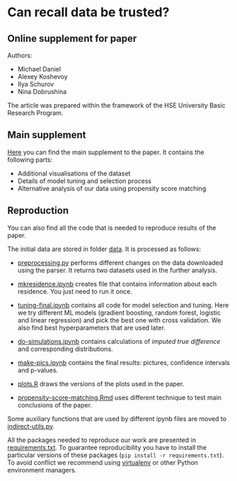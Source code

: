 # Can recall data be trusted?
## Online supplement for paper
Authors:

- Michael Daniel
- Alexey Koshevoy
- Ilya Schurov
- Nina Dobrushina

The article was prepared within the framework of the HSE University Basic Research Program.

## Main supplement

[Here](https://lingconlab.github.io/Can-recall-data-be-trusted/) you can find the main supplement to the paper. It contains the following parts:

- Additional visualisations of the dataset
- Details of model tuning and selection process
- Alternative analysis of our data using propensity score matching

## Reproduction

You can also find all the code that is needed to reproduce results of the paper.

The initial data are stored in folder [data](https://github.com/LingConLab/Can-recall-data-be-trusted/tree/master/data). It is processed as follows:
    
- [preprocessing.py](https://github.com/LingConLab/Can-recall-data-be-trusted/blob/master/preprocessing.py) performs different changes on the data downloaded using the parser. It returns two datasets used in the further analysis.

- [mkresidence.ipynb](https://github.com/LingConLab/Can-recall-data-be-trusted/blob/master/mkresidence.ipynb)
    creates file that contains information about each residence. You just need to run it once.

- [tuning-final.ipynb](https://github.com/LingConLab/Can-recall-data-be-trusted/blob/master/tuning-final.ipynb)
    contains all code for model selection and tuning. Here we try
    different ML models (gradient boosting, random forest, logistic and linear
    regression) and pick the best one with cross validation. We also find best
    hyperparameters that are used later.
- [do-simulations.ipynb](https://github.com/LingConLab/Can-recall-data-be-trusted/blob/master/do-simulations.ipynb) contains calculations of *imputed true difference* and corresponding distributions.
- [make-pics.ipynb](https://github.com/LingConLab/Can-recall-data-be-trusted/blob/master/make-pics.ipynb)
    contains the final results: pictures, confidence intervals and p-values.
- [plots.R](https://github.com/LingConLab/Can-recall-data-be-trusted/blob/master/plots.R) 
    draws the versions of the plots used in the paper.
- [propensity-score-matching.Rmd](https://htmlpreview.github.io/?https://github.com/LingConLab/Can-recall-data-be-trusted/blob/master/propensity-score-matching.html)
    uses different technique to test main conclusions of the paper.

Some auxiliary functions that are used by different ipynb files are moved to
[indirect-utils.py](https://github.com/LingConLab/Can-recall-data-be-trusted/blob/master/indirect_utils.py).

All the packages needed to reproduce our work are presented in
[requirements.txt](https://github.com/LingConLab/Can-recall-data-be-trusted/blob/master/requirements.txt). To guarantee reproducibility you have to install the particular versions of these
packages (`pip install -r requirements.txt`). To avoid conflict we recommend using
[virtualenv](https://virtualenv.pypa.io/en/latest/) or other Python environment managers.

